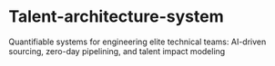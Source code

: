 # Talent-architecture-system
Quantifiable systems for engineering elite technical teams: AI-driven sourcing, zero-day pipelining, and talent impact modeling
